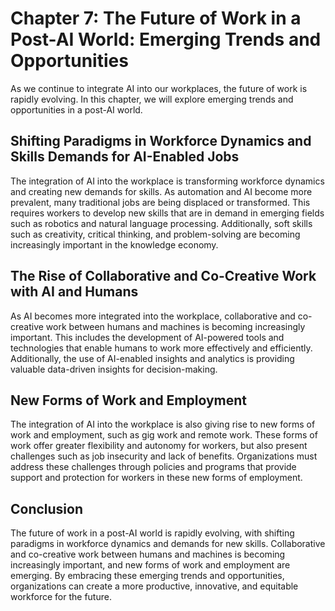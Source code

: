 Chapter 7: The Future of Work in a Post-AI World: Emerging Trends and Opportunities
===================================================================================

As we continue to integrate AI into our workplaces, the future of work is rapidly evolving. In this chapter, we will explore emerging trends and opportunities in a post-AI world.

Shifting Paradigms in Workforce Dynamics and Skills Demands for AI-Enabled Jobs
-------------------------------------------------------------------------------

The integration of AI into the workplace is transforming workforce dynamics and creating new demands for skills. As automation and AI become more prevalent, many traditional jobs are being displaced or transformed. This requires workers to develop new skills that are in demand in emerging fields such as robotics and natural language processing. Additionally, soft skills such as creativity, critical thinking, and problem-solving are becoming increasingly important in the knowledge economy.

The Rise of Collaborative and Co-Creative Work with AI and Humans
-----------------------------------------------------------------

As AI becomes more integrated into the workplace, collaborative and co-creative work between humans and machines is becoming increasingly important. This includes the development of AI-powered tools and technologies that enable humans to work more effectively and efficiently. Additionally, the use of AI-enabled insights and analytics is providing valuable data-driven insights for decision-making.

New Forms of Work and Employment
--------------------------------

The integration of AI into the workplace is also giving rise to new forms of work and employment, such as gig work and remote work. These forms of work offer greater flexibility and autonomy for workers, but also present challenges such as job insecurity and lack of benefits. Organizations must address these challenges through policies and programs that provide support and protection for workers in these new forms of employment.

Conclusion
----------

The future of work in a post-AI world is rapidly evolving, with shifting paradigms in workforce dynamics and demands for new skills. Collaborative and co-creative work between humans and machines is becoming increasingly important, and new forms of work and employment are emerging. By embracing these emerging trends and opportunities, organizations can create a more productive, innovative, and equitable workforce for the future.
